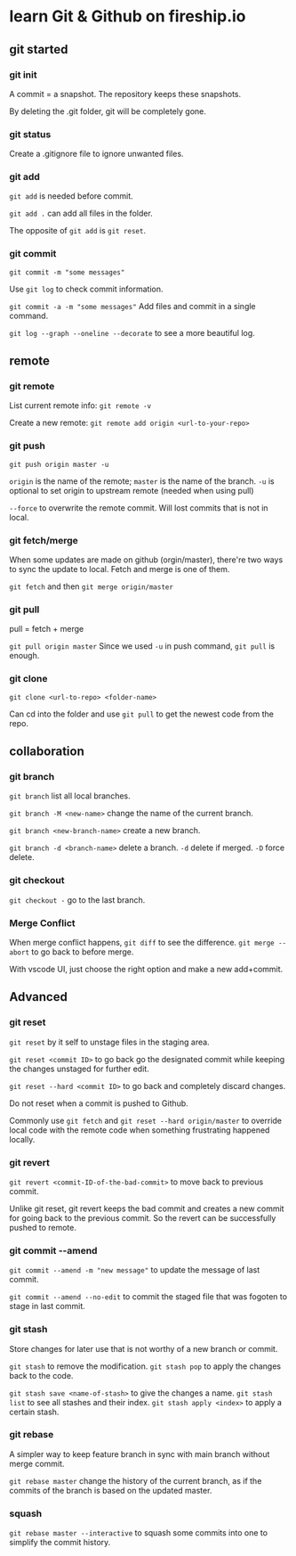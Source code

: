 # learn Git & Github on fireship.io

## git started

### git init

A commit = a snapshot. The repository keeps these snapshots.

By deleting the .git folder, git will be completely gone.

### git status

Create a .gitignore file to ignore unwanted files.

### git add

`git add` is needed before commit.

`git add .` can add all files in the folder.

The opposite of `git add` is `git reset`.

### git commit

`git commit -m "some messages"`

Use `git log` to check commit information.

`git commit -a -m "some messages"` Add files and commit in a single command.

`git log --graph --oneline --decorate` to see a more beautiful log.

## remote

### git remote

List current remote info: `git remote -v`

Create a new remote: `git remote add origin <url-to-your-repo>` 

### git push

`git push origin master -u`

`origin` is the name of the remote; `master` is the name of the branch.
`-u` is optional to set origin to upstream remote (needed when using pull)

`--force` to overwrite the remote commit. Will lost commits that is not in local.

### git fetch/merge

When some updates are made on github (orgin/master), there're two ways to sync the update to local. Fetch and merge is one of them.

`git fetch` and then `git merge origin/master`

### git pull

pull = fetch + merge

`git pull origin master` Since we used `-u` in push command,  `git pull` is enough.

### git clone

`git clone <url-to-repo> <folder-name>`

Can cd into the folder and use `git pull` to get the newest code from the repo.

## collaboration

### git branch

`git branch` list all local branches.

`git branch -M <new-name>` change the name of the current branch.

`git branch <new-branch-name>` create a new branch.

`git branch -d <branch-name>` delete a branch. `-d` delete if merged. `-D` force delete.

### git checkout

`git checkout -` go to the last branch.

### Merge Conflict

When merge conflict happens, `git diff` to see the difference. `git merge --abort` to go back to before merge.

With vscode UI, just choose the right option and make a new add+commit.

## Advanced

### git reset

`git reset` by it self to unstage files in the staging area.

`git reset <commit ID>` to go back go the designated commit while keeping the changes unstaged for further edit.

`git reset --hard <commit ID>` to go back and completely discard changes.

Do not reset when a commit is pushed to Github.

Commonly use `git fetch` and `git reset --hard origin/master` to override local code with the remote code when something frustrating happened locally.

### git revert

`git revert <commit-ID-of-the-bad-commit>` to move back to previous commit. 

Unlike git reset, git revert keeps the bad commit and creates a new commit for going back to the previous commit. So the revert can be successfully pushed to remote.

### git commit --amend

`git commit --amend -m "new message"` to update the message of last commit.

`git commit --amend --no-edit` to commit the staged file that was fogoten to stage in last commit.

### git stash

Store changes for later use that is not worthy of a new branch or commit.

`git stash` to remove the modification. `git stash pop` to apply the changes back to the code.

`git stash save <name-of-stash>` to give the changes a name. `git stash list` to see all stashes and their index. `git stash apply <index>` to apply a certain stash.

### git rebase

A simpler way to keep feature branch in sync with main branch without merge commit.

`git rebase master` change the history of the current branch, as if the commits of the branch is based on the updated master.

### squash 

`git rebase master --interactive` to squash some commits into one to simplify the commit history.

